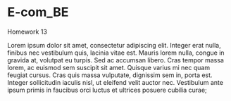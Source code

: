 # E-com_BE
Homework 13



Lorem ipsum dolor sit amet, consectetur adipiscing elit. Integer erat nulla, finibus nec vestibulum quis, lacinia vitae est. Mauris lorem nulla, congue in gravida at, volutpat eu turpis. Sed ac accumsan libero. Cras tempor massa lorem, ac euismod sem suscipit sit amet. Quisque varius mi nec quam feugiat cursus. Cras quis massa vulputate, dignissim sem in, porta est. Integer sollicitudin iaculis nisl, ut eleifend velit auctor nec. Vestibulum ante ipsum primis in faucibus orci luctus et ultrices posuere cubilia curae;